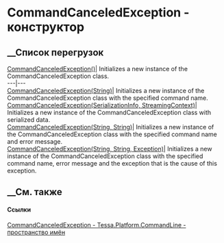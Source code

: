 # CommandCanceledException - конструктор
##  __Список перегрузок
[CommandCanceledException()](M_Tessa_Platform_CommandLine_CommandCanceledException__ctor.htm)|
Initializes a new instance of the CommandCanceledException class.  
---|---  
[CommandCanceledException(String)](M_Tessa_Platform_CommandLine_CommandCanceledException__ctor_2.htm)|
Initializes a new instance of the CommandCanceledException class with the
specified command name.  
[CommandCanceledException(SerializationInfo,
StreamingContext)](M_Tessa_Platform_CommandLine_CommandCanceledException__ctor_1.htm)|
Initializes a new instance of the CommandCanceledException class with
serialized data.  
[CommandCanceledException(String,
String)](M_Tessa_Platform_CommandLine_CommandCanceledException__ctor_3.htm)|
Initializes a new instance of the CommandCanceledException class with the
specified command name and error message.  
[CommandCanceledException(String, String,
Exception)](M_Tessa_Platform_CommandLine_CommandCanceledException__ctor_4.htm)|
Initializes a new instance of the CommandCanceledException class with the
specified command name, error message and the exception that is the cause of
this exception.  
## __См. также
#### Ссылки
[CommandCanceledException -
](T_Tessa_Platform_CommandLine_CommandCanceledException.htm)
[Tessa.Platform.CommandLine - пространство
имён](N_Tessa_Platform_CommandLine.htm)
